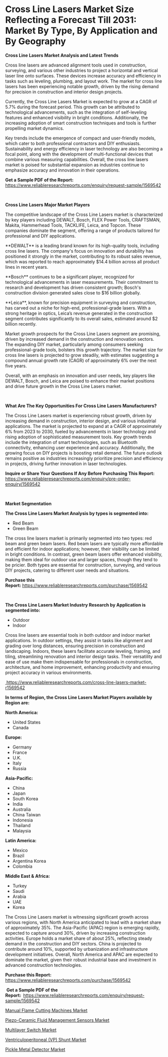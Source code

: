 <p><h1>Cross Line Lasers Market Size Reflecting a Forecast Till 2031: Market By Type, By Application and By Geography</h1></p><p><strong>Cross Line Lasers Market Analysis and Latest Trends</strong></p>
<p><p>Cross line lasers are advanced alignment tools used in construction, surveying, and various other industries to project a horizontal and vertical laser line onto surfaces. These devices increase accuracy and efficiency in tasks such as leveling, plumbing, and layout work. The market for cross line lasers has been experiencing notable growth, driven by the rising demand for precision in construction and interior design projects.</p><p>Currently, the Cross Line Lasers Market is expected to grow at a CAGR of 5.7% during the forecast period. This growth can be attributed to technological advancements, such as the integration of self-leveling features and enhanced visibility in bright conditions. Additionally, the increasing adoption of smart construction techniques and tools is further propelling market dynamics. </p><p>Key trends include the emergence of compact and user-friendly models, which cater to both professional contractors and DIY enthusiasts. Sustainability and energy efficiency in laser technology are also becoming a focal point, along with the development of multi-functional devices that combine various measuring capabilities. Overall, the cross line lasers market is poised for substantial expansion as industries continue to emphasize accuracy and innovation in their operations.</p></p>
<p><strong>Get a Sample PDF of the Report:&nbsp;</strong> <a href="https://www.reliableresearchreports.com/enquiry/request-sample/1569542?utm_campaign=113&utm_medium=2&utm_source=Github&utm_content=ia&utm_term=14102024&utm_id=cross-line-lasers">https://www.reliableresearchreports.com/enquiry/request-sample/1569542</a></p>
<p>&nbsp;</p>
<p><strong>Cross Line Lasers Major Market Players</strong></p>
<p><p>The competitive landscape of the Cross Line Lasers market is characterized by key players including DEWALT, Bosch, FLEX Power Tools, CRAFTSMAN, Makita, Hammerhead Tools, TACKLIFE, Leica, and Topcon. These companies dominate the segment, offering a range of products tailored for professional and DIY applications.</p><p>**DEWALT** is a leading brand known for its high-quality tools, including cross line lasers. The company's focus on innovation and durability has positioned it strongly in the market, contributing to its robust sales revenue, which was reported to reach approximately $14.4 billion across all product lines in recent years. </p><p>**Bosch** continues to be a significant player, recognized for technological advancements in laser measurements. Their commitment to research and development has driven consistent growth; Bosch's construction division generated sales close to $16 billion globally.</p><p>**Leica**, known for precision equipment in surveying and construction, has carved out a niche for high-end, professional-grade lasers. With a strong heritage in optics, Leica’s revenue generated in the construction segment contributes significantly to its overall sales, estimated around $2 billion recently.</p><p>Market growth prospects for the Cross Line Lasers segment are promising, driven by increased demand in the construction and renovation sectors. The expanding DIY market, particularly among consumers seeking professional-grade tools, bolsters this growth trajectory. The market size for cross line lasers is projected to grow steadily, with estimates suggesting a compound annual growth rate (CAGR) of approximately 6% over the next five years.</p><p>Overall, with an emphasis on innovation and user needs, key players like DEWALT, Bosch, and Leica are poised to enhance their market positions and drive future growth in the Cross Line Lasers market.</p></p>
<p>&nbsp;</p>
<p><strong>What Are The Key Opportunities For Cross Line Lasers Manufacturers?</strong></p>
<p><p>The Cross Line Lasers market is experiencing robust growth, driven by increasing demand in construction, interior design, and various industrial applications. The market is projected to expand at a CAGR of approximately 6% from 2023 to 2030, fueled by advancements in laser technology and rising adoption of sophisticated measurement tools. Key growth trends include the integration of smart technologies, such as Bluetooth connectivity, enhancing user experience and accuracy. Additionally, the growing focus on DIY projects is boosting retail demand. The future outlook remains positive as industries increasingly prioritize precision and efficiency in projects, driving further innovation in laser technologies.</p></p>
<p><strong>Inquire or Share Your Questions If Any Before Purchasing This Report:</strong> <a href="https://www.reliableresearchreports.com/enquiry/pre-order-enquiry/1569542?utm_campaign=113&utm_medium=2&utm_source=Github&utm_content=ia&utm_term=14102024&utm_id=cross-line-lasers">https://www.reliableresearchreports.com/enquiry/pre-order-enquiry/1569542</a></p>
<p>&nbsp;</p>
<p><strong>Market Segmentation</strong></p>
<p><strong>The Cross Line Lasers Market Analysis by types is segmented into:</strong></p>
<p><ul><li>Red Beam</li><li>Green Beam</li></ul></p>
<p><p>The cross line lasers market is primarily segmented into two types: red beam and green beam lasers. Red beam lasers are typically more affordable and efficient for indoor applications; however, their visibility can be limited in bright conditions. In contrast, green beam lasers offer enhanced visibility, making them ideal for outdoor use and larger spaces, though they tend to be pricier. Both types are essential for construction, surveying, and various DIY projects, catering to different user needs and situations.</p></p>
<p><strong>Purchase this Report:&nbsp;</strong><a href="https://www.reliableresearchreports.com/purchase/1569542?utm_campaign=113&utm_medium=2&utm_source=Github&utm_content=ia&utm_term=14102024&utm_id=cross-line-lasers">https://www.reliableresearchreports.com/purchase/1569542</a></p>
<p>&nbsp;</p>
<p><strong>The Cross Line Lasers Market Industry Research by Application is segmented into:</strong></p>
<p><ul><li>Outdoor</li><li>Indoor</li></ul></p>
<p><p>Cross line lasers are essential tools in both outdoor and indoor market applications. In outdoor settings, they assist in tasks like alignment and grading over long distances, ensuring precision in construction and landscaping. Indoors, these lasers facilitate accurate leveling, framing, and tiling, streamlining renovation and interior design tasks. Their versatility and ease of use make them indispensable for professionals in construction, architecture, and home improvement, enhancing productivity and ensuring project accuracy in various environments.</p></p>
<p><a href="https://www.reliableresearchreports.com/cross-line-lasers-market-r1569542?utm_campaign=113&utm_medium=2&utm_source=Github&utm_content=ia&utm_term=14102024&utm_id=cross-line-lasers">&nbsp;https://www.reliableresearchreports.com/cross-line-lasers-market-r1569542</a></p>
<p><strong>In terms of Region, the Cross Line Lasers Market Players available by Region are:</strong></p>
<p>
    <p> <strong> North America: </strong>
        <ul>
            <li>United States</li>
            <li>Canada</li>
        </ul>
        </p> 
    <p> <strong> Europe: </strong>
        <ul>
            <li>Germany</li>
            <li>France</li>
            <li>U.K.</li>
            <li>Italy</li>
            <li>Russia</li>
        </ul>
        </p> 
    <p> <strong> Asia-Pacific: </strong>
        <ul>
            <li>China</li>
            <li>Japan</li>
            <li>South Korea</li>
            <li>India</li>
            <li>Australia</li>
            <li>China Taiwan</li>
            <li>Indonesia</li>
            <li>Thailand</li>
            <li>Malaysia</li>
        </ul>
        </p> 
    <p> <strong> Latin America: </strong>
        <ul>
            <li>Mexico</li>
            <li>Brazil</li>
            <li>Argentina Korea</li>
            <li>Colombia</li>
        </ul>
        </p> 
    <p> <strong> Middle East & Africa: </strong>
        <ul>
            <li>Turkey</li>
            <li>Saudi</li>
            <li>Arabia</li>
            <li>UAE</li>
            <li>Korea</li>
        </ul>
    </p>
    </p>
<p><p>The Cross Line Lasers market is witnessing significant growth across various regions, with North America anticipated to lead with a market share of approximately 35%. The Asia-Pacific (APAC) region is emerging rapidly, expected to capture around 30%, driven by increasing construction activities. Europe holds a market share of about 25%, reflecting steady demand in the construction and DIY sectors. China is projected to contribute around 10%, supported by urbanization and infrastructure development initiatives. Overall, North America and APAC are expected to dominate the market, given their robust industrial base and investment in advanced construction technologies.</p></p>
<p><strong>Purchase this Report: </strong><a href="https://www.reliableresearchreports.com/purchase/1569542?utm_campaign=113&utm_medium=2&utm_source=Github&utm_content=ia&utm_term=14102024&utm_id=cross-line-lasers">https://www.reliableresearchreports.com/purchase/1569542</a></p>
<p>&nbsp;<strong>Get a Sample PDF of the Report:&nbsp;&nbsp;</strong><a href="https://www.reliableresearchreports.com/enquiry/request-sample/1569542?utm_campaign=113&utm_medium=2&utm_source=Github&utm_content=ia&utm_term=14102024&utm_id=cross-line-lasers">https://www.reliableresearchreports.com/enquiry/request-sample/1569542</a></p>
<p><strong></strong></p>
<p><p><a href="https://www.linkedin.com/pulse/manual-flame-cutting-machines-market-share-analysis-growth-4owqc?trk=public_post_embed_feed-article-content&utm_campaign=113&utm_medium=2&utm_source=Github&utm_content=ia&utm_term=14102024&utm_id=cross-line-lasers">Manual Flame Cutting Machines Market</a></p><p><a href="https://www.linkedin.com/pulse/driving-forces-global-piezo-ceramic-fluid-management-sensors-nmofc?trk=public_post_embed_feed-article-content&utm_campaign=113&utm_medium=2&utm_source=Github&utm_content=ia&utm_term=14102024&utm_id=cross-line-lasers">Piezo-Ceramic Fluid Management Sensors Market</a></p><p><a href="https://github.com/RuthLucas64/Market-Research-Report-List-1/blob/main/multilayer-switch-market.md?utm_campaign=113&utm_medium=2&utm_source=Github&utm_content=ia&utm_term=14102024&utm_id=cross-line-lasers">Multilayer Switch Market</a></p><p><a href="https://github.com/LilianFaulkner65/Market-Research-Report-List-1/blob/main/ventriculoperitoneal-vp-shunt-market.md?utm_campaign=113&utm_medium=2&utm_source=Github&utm_content=ia&utm_term=14102024&utm_id=cross-line-lasers">Ventriculoperitoneal (VP) Shunt Market</a></p><p><a href="https://www.linkedin.com/pulse/pickle-metal-detector-market-research-report-forecast-growth-fqrac?trk=public_post_embed_feed-article-content&utm_campaign=113&utm_medium=2&utm_source=Github&utm_content=ia&utm_term=14102024&utm_id=cross-line-lasers">Pickle Metal Detector Market</a></p></p>